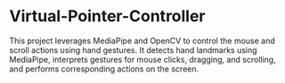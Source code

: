 # Virtual-Pointer-Controller
This project leverages MediaPipe and OpenCV to control the mouse and scroll actions using hand gestures. It detects hand landmarks using MediaPipe, interprets gestures for mouse clicks, dragging, and scrolling, and performs corresponding actions on the screen.
